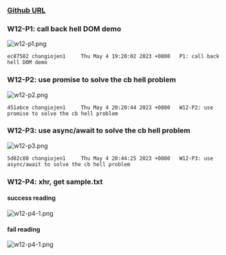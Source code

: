 ### [Github URL](https://github.com/changiojen1/1112-1N-js-demo-208410224.git)

### W12-P1: call back hell DOM demo

![w12-p1.png](https://ztflbjygdewbkwpghxwx.supabase.co/storage/v1/object/public/md-img/img/w12-p1.png)

```
ec87582 changiojen1     Thu May 4 19:20:02 2023 +0800   P1: call back hell DOM demo
```

### W12-P2: use promise to solve the cb hell problem

![w12-p2.png](https://ztflbjygdewbkwpghxwx.supabase.co/storage/v1/object/public/md-img/img/w12-p2.png)

```
451abce changiojen1     Thu May 4 20:20:44 2023 +0800   W12-P2: use promise to solve the cb hell problem

```

### W12-P3: use async/await to solve the cb hell problem

![w12-p3.png](https://ztflbjygdewbkwpghxwx.supabase.co/storage/v1/object/public/md-img/img/w12-p3.png)

```
5d02c80 changiojen1     Thu May 4 20:44:25 2023 +0800   W12-P3: use async/await to solve the cb hell problem
```

### W12-P4: xhr, get sample.txt

#### success reading

![w12-p4-1.png](https://ztflbjygdewbkwpghxwx.supabase.co/storage/v1/object/public/md-img/img/w12-p4-1.png)

#### fail reading

![w12-p4-1.png](https://ztflbjygdewbkwpghxwx.supabase.co/storage/v1/object/public/md-img/img/w12-p4-2.png)

```

```

